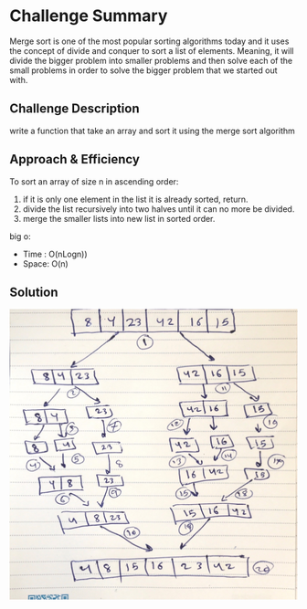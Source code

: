 # Challenge Summary
Merge sort is one of the most popular sorting algorithms today and it uses the concept of divide and conquer to sort a list of elements. Meaning, it will divide the bigger problem into smaller problems and then solve each of the small problems in order to solve the bigger problem that we started out with.

## Challenge Description
write a function that take an array and sort it using the merge sort algorithm 

## Approach & Efficiency
To sort an array of size n in ascending order:
1. if it is only one element in the list it is already sorted, return.
2. divide the list recursively into two halves until it can no more be divided.
3. merge the smaller lists into new list in sorted order.

big o:
- Time : O(nLogn))
-  Space: O(n)

## Solution
![image](../../assets/merge-sort.JPG)

